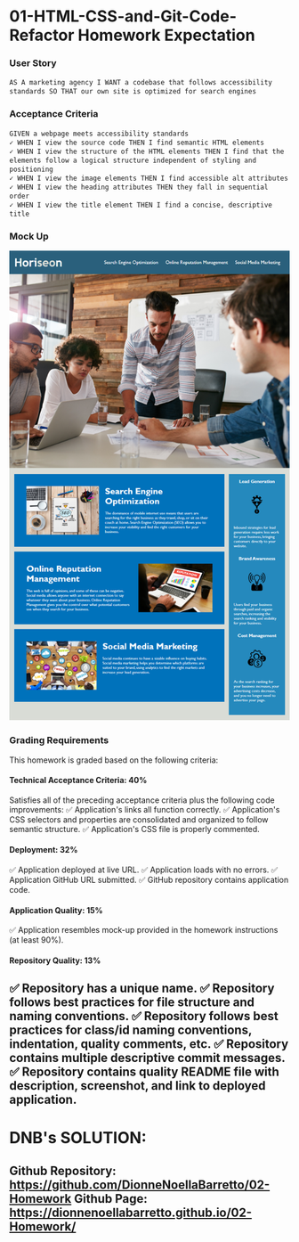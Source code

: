 # 01-HTML-CSS-and-Git-Code-Refactor Homework Expectation

### User Story
```
AS A marketing agency I WANT a codebase that follows accessibility standards SO THAT our own site is optimized for search engines
```

### Acceptance Criteria
```
GIVEN a webpage meets accessibility standards
✓ WHEN I view the source code THEN I find semantic HTML elements
✓ WHEN I view the structure of the HTML elements THEN I find that the elements follow a logical structure independent of styling and positioning
✓ WHEN I view the image elements THEN I find accessible alt attributes
✓ WHEN I view the heading attributes THEN they fall in sequential order
✓ WHEN I view the title element THEN I find a concise, descriptive title
```

### Mock Up 
<img src= "./Assets\01-html-css-git-homework-demo.png" >

### Grading Requirements

This homework is graded based on the following criteria:

#### Technical Acceptance Criteria: 40%
Satisfies all of the preceding acceptance criteria plus the following code improvements:
✅ Application's links all function correctly.
✅ Application's CSS selectors and properties are consolidated and organized to follow semantic structure.
✅ Application's CSS file is properly commented.
#### Deployment: 32%
✅ Application deployed at live URL.
✅ Application loads with no errors.
✅ Application GitHub URL submitted.
✅ GitHub repository contains application code.
#### Application Quality: 15%
✅ Application resembles mock-up provided in the homework instructions (at least 90%).
#### Repository Quality: 13%
✅ Repository has a unique name.
✅ Repository follows best practices for file structure and naming conventions.
✅ Repository follows best practices for class/id naming conventions, indentation, quality comments, etc.
✅ Repository contains multiple descriptive commit messages.
✅ Repository contains quality README file with description, screenshot, and link to deployed application.
--------------------------------
# DNB's SOLUTION:
Github Repository: https://github.com/DionneNoellaBarretto/02-Homework
Github Page: https://dionnenoellabarretto.github.io/02-Homework/
--------------------------------
